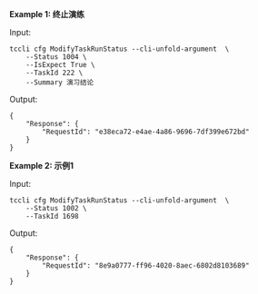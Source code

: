**Example 1: 终止演练**



Input: 

```
tccli cfg ModifyTaskRunStatus --cli-unfold-argument  \
    --Status 1004 \
    --IsExpect True \
    --TaskId 222 \
    --Summary 演习结论
```

Output: 
```
{
    "Response": {
        "RequestId": "e38eca72-e4ae-4a86-9696-7df399e672bd"
    }
}
```

**Example 2: 示例1**



Input: 

```
tccli cfg ModifyTaskRunStatus --cli-unfold-argument  \
    --Status 1002 \
    --TaskId 1698
```

Output: 
```
{
    "Response": {
        "RequestId": "8e9a0777-ff96-4020-8aec-6802d8103689"
    }
}
```

